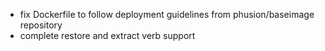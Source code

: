- fix Dockerfile to follow deployment guidelines from phusion/baseimage repository<br>
- complete restore and extract verb support<br>
